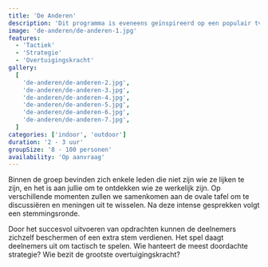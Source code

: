 ```yaml
---
title: 'De Anderen'
description: 'Dit programma is eveneens geïnspireerd op een populair tv-concept, namelijk "De Verraders".'
image: 'de-anderen/de-anderen-1.jpg'
features:
  - 'Tactiek'
  - 'Strategie'
  - 'Overtuigingskracht'
gallery:
  [
    'de-anderen/de-anderen-2.jpg',
    'de-anderen/de-anderen-3.jpg',
    'de-anderen/de-anderen-4.jpg',
    'de-anderen/de-anderen-5.jpg',
    'de-anderen/de-anderen-6.jpg',
    'de-anderen/de-anderen-7.jpg',
  ]
categories: ['indoor', 'outdoor']
duration: '2 - 3 uur'
groupSize: '8 - 100 personen'
availability: 'Op aanvraag'
---
```


Binnen de groep bevinden zich enkele leden die niet zijn wie ze lijken te zijn, en het is aan jullie om te ontdekken wie ze werkelijk zijn. Op verschillende momenten zullen we samenkomen aan de ovale tafel om te discussiëren en meningen uit te wisselen. Na deze intense gesprekken volgt een stemmingsronde.

Door het succesvol uitvoeren van opdrachten kunnen de deelnemers zichzelf beschermen of een extra stem verdienen. Het spel daagt deelnemers uit om tactisch te spelen. Wie hanteert de meest doordachte strategie? Wie bezit de grootste overtuigingskracht?
